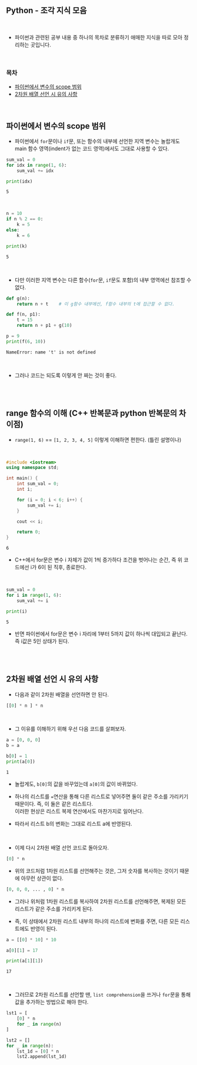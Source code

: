 ## Python - 조각 지식 모음

<br/>

* 파이썬과 관련된 공부 내용 중 하나의 목차로 분류하기 애매한 지식을 따로 모아 정리하는 곳입니다.

<br/>

### 목차

* <a href="https://github.com/SangYoonLee1231/TIL/blob/main/Python/python_piece_info.md#%ED%8C%8C%EC%9D%B4%EC%8D%AC%EC%97%90%EC%84%9C-%EB%B3%80%EC%88%98%EC%9D%98-scope-%EB%B2%94%EC%9C%84">파이썬에서 변수의 scope 범위</a>
* <a href="https://github.com/SangYoonLee1231/TIL/blob/main/Python/python_piece_info.md#2%EC%B0%A8%EC%9B%90-%EB%B0%B0%EC%97%B4-%EC%84%A0%EC%96%B8-%EC%8B%9C-%EC%9C%A0%EC%9D%98-%EC%82%AC%ED%95%AD">2차원 배열 선언 시 유의 사항</a>

<br/>

## 파이썬에서 변수의 scope 범위

* 파이썬에서 <code>for</code>문이나 <code>if</code>문, 또는 함수의 내부에 선언한 지역 변수는 놀랍개도 main 함수 영역(indent가 없는 코드 영역)에서도 그대로 사용할 수 있다.


```python
sum_val = 0
for idx in range(1, 6):
    sum_val += idx

print(idx)
```
```
5
```

<br/>

```python
n = 10
if n % 2 == 0:
    k = 5
else:
    k = 6

print(k)
```
```
5
```

<br/>

* 다만 이러한 지역 변수는 다른 함수(<code>for</code>문, <code>if</code>문도 포함)의 내부 영역에선 참조할 수 없다.

```python
def g(n):
    return n + t    # 이 g함수 내부에선, f함수 내부의 t에 접근할 수 없다.

def f(n, p1):
    t = 15
    return n + p1 + g(10)

p = 9
print(f(6, 10))
```
```
NameError: name 't' is not defined
```

<br/>

* 그러나 코드는 되도록 이렇게 안 짜는 것이 좋다.

<br/><br/>

## range 함수의 이해 (C++ 반복문과 python 반복문의 차이점)

* <code>range(1, 6)</code> == <code>[1, 2, 3, 4, 5]</code> 이렇게 이해하면 편한다. (틀린 설명이나)

<br/>

```c++
#include <iostream>
using namespace std;

int main() {
    int sum_val = 0;
    int i;

    for (i = 0; i < 6; i++) {
        sum_val += i;
    }

    cout << i;

    return 0;
}
```
```
6
```

* C++에서 for문은 변수 i 자체가 값이 1씩 증가하다 조건을 벗어나는 순간, 즉 위 코드에선 i가 6이 된 직후, 종료한다.

<br/>

```python
sum_val = 0
for i in range(1, 6):
    sum_val += i

print(i)
```
```
5
```

* 반면 파이썬에서 for문은 변수 i 자리에 1부터 5까지 값이 하나씩 대입되고 끝난다. 즉 i값은 5인 상태가 된다.

<br/><br/>

## 2차원 배열 선언 시 유의 사항

* 다음과 같이 2차원 배열을 선언하면 안 된다.

```python
[[0] * n ] * n
```

<br/>

* 그 이유를 이해하기 위해 우선 다음 코드를 살펴보자.

```python
a = [0, 0, 0]
b = a

b[0] = 1
print(a[0])
```
```
1
```

* 놀랍게도, <code>b[0]</code>의 값을 바꾸었는데 <code>a[0]</code>의 값이 바뀌었다.

* 하나의 리스트를 <code>=</code>연산을 통해 다른 리스트로 넣어주면 둘이 같은 주소를 가리키기 때문이다. 즉, 이 둘은 같은 리스트다.  
이러한 현상은 리스트 복제 연산에서도 마찬가지로 일어난다.

* 따라서 리스트 b의 변화는 그대로 리스트 a에 반영된다.

<br/>

* 이제 다시 2차원 배열 선언 코드로 돌아오자.

```python
[0] * n 
```

* 위의 코드처럼 1차원 리스트를 선언해주는 것은, 그저 숫자를 복사하는 것이기 때문에 아무런 상관이 없다.

```python
[0, 0, 0, ... , 0] * n
```

* 그러나 위처럼 1차원 리스트를 복사하여 2차원 리스트를 선언해주면, 복제된 모든 리스트가 같은 주소를 가리키게 된다.

* 즉, 이 상태에서 2차원 리스트 내부의 하나의 리스트에 변화를 주면, 다른 모든 리스트에도 반영이 된다.

```python
a = [[0] * 10] * 10

a[0][1] = 17

print(a[1][1])
```
```
17
```

<br/>

* 그러므로 2차원 리스트를 선언할 땐, <code>list comprehension</code>을 쓰거나 <code>for</code>문을 통해 값을 추가하는 방법으로 해야 한다.

```python
lst1 = [
    [0] * n
    for _ in range(n)
]

lst2 = []
for _ in range(n):
    lst_1d = [0] * n
    lst2.append(lst_1d)
```